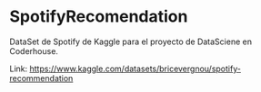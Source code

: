 # SpotifyRecomendation

DataSet de Spotify de Kaggle para el proyecto de DataSciene en Coderhouse.

Link: https://www.kaggle.com/datasets/bricevergnou/spotify-recommendation
